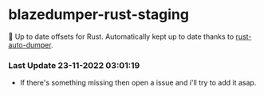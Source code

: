 # blazedumper-rust-staging

🚀 Up to date offsets for Rust. Automatically kept up to date thanks to [rust-auto-dumper](https://github.com/Akandesh/rust-auto-dumper).


### Last Update 23-11-2022 03:01:19
- If there's something missing then open a issue and i'll try to add it asap.